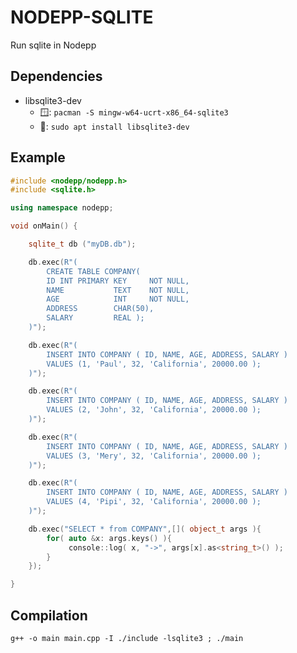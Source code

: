 # NODEPP-SQLITE
Run sqlite in Nodepp

## Dependencies
- libsqlite3-dev
  - 🪟: `pacman -S mingw-w64-ucrt-x86_64-sqlite3`
  - 🐧: `sudo apt install libsqlite3-dev`

## Example
```cpp
#include <nodepp/nodepp.h>
#include <sqlite.h>

using namespace nodepp;

void onMain() {

    sqlite_t db ("myDB.db");

    db.exec(R"(
        CREATE TABLE COMPANY(
        ID INT PRIMARY KEY     NOT NULL,
        NAME           TEXT    NOT NULL,
        AGE            INT     NOT NULL,
        ADDRESS        CHAR(50),
        SALARY         REAL );
    )");

    db.exec(R"(
        INSERT INTO COMPANY ( ID, NAME, AGE, ADDRESS, SALARY )
        VALUES (1, 'Paul', 32, 'California', 20000.00 );
    )");

    db.exec(R"(
        INSERT INTO COMPANY ( ID, NAME, AGE, ADDRESS, SALARY )
        VALUES (2, 'John', 32, 'California', 20000.00 );
    )");

    db.exec(R"(
        INSERT INTO COMPANY ( ID, NAME, AGE, ADDRESS, SALARY )
        VALUES (3, 'Mery', 32, 'California', 20000.00 );
    )");

    db.exec(R"(
        INSERT INTO COMPANY ( ID, NAME, AGE, ADDRESS, SALARY )
        VALUES (4, 'Pipi', 32, 'California', 20000.00 );
    )");

    db.exec("SELECT * from COMPANY",[]( object_t args ){
        for( auto &x: args.keys() ){
             console::log( x, "->", args[x].as<string_t>() );
        }
    });

}
```

## Compilation
`g++ -o main main.cpp -I ./include -lsqlite3 ; ./main`

